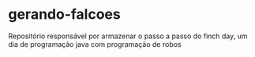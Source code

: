# gerando-falcoes
Repositório responsável por armazenar o passo a passo do finch day, um dia de programação java com programação de robos
